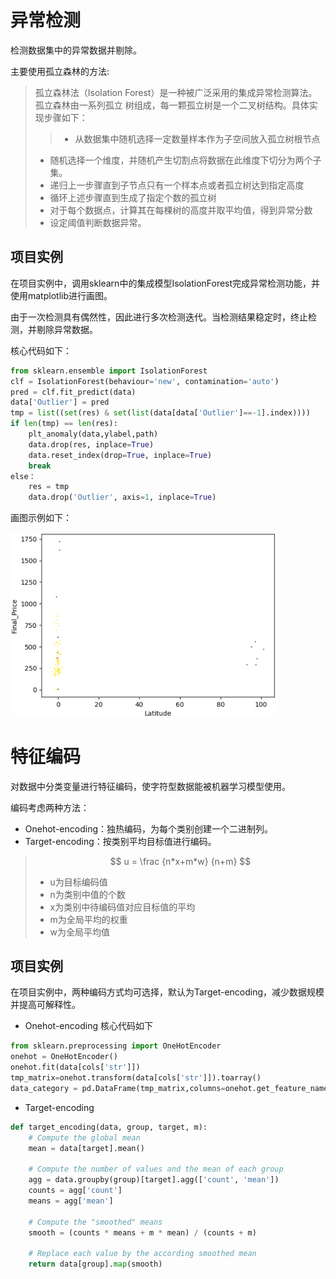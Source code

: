 

# 异常检测

检测数据集中的异常数据并剔除。

主要使用孤立森林的方法:

> 孤立森林法（Isolation Forest）是一种被广泛采用的集成异常检测算法。孤立森林由一系列孤立
树组成，每一颗孤立树是一个二叉树结构。具体实现步骤如下：
>>	-  从数据集中随机选择一定数量样本作为子空间放入孤立树根节点
>	-  随机选择一个维度，并随机产生切割点将数据在此维度下切分为两个子集。
>	-  递归上一步骤直到子节点只有一个样本点或者孤立树达到指定高度
>	-  循环上述步骤直到生成了指定个数的孤立树
>	-  对于每个数据点，计算其在每棵树的高度并取平均值，得到异常分数
>	-  设定阈值判断数据异常。

## 项目实例

在项目实例中，调用sklearn中的集成模型IsolationForest完成异常检测功能，并使用matplotlib进行画图。

由于一次检测具有偶然性，因此进行多次检测迭代。当检测结果稳定时，终止检测，并剔除异常数据。

核心代码如下：


```python
from sklearn.ensemble import IsolationForest
clf = IsolationForest(behaviour='new', contamination='auto')
pred = clf.fit_predict(data)
data['Outlier'] = pred
tmp = list((set(res) & set(list(data[data['Outlier']==-1].index))))
if len(tmp) == len(res):
    plt_anomaly(data,ylabel,path)
    data.drop(res, inplace=True)
    data.reset_index(drop=True, inplace=True)
    break
else：
	res = tmp
    data.drop('Outlier', axis=1, inplace=True)
```

画图示例如下：

<img src="latitude.png" alt="anomaly" style="zoom:50%;" div align=center/>



# 特征编码

对数据中分类变量进行特征编码，使字符型数据能被机器学习模型使用。

编码考虑两种方法：
* Onehot-encoding：独热编码，为每个类别创建一个二进制列。
* Target-encoding：按类别平均目标值进行编码。
>
>$$
> u = \frac {n*x+m*w} {n+m}
>$$
> - u为目标编码值
> - n为类别中值的个数 
> - x为类别中待编码值对应目标值的平均
> - m为全局平均的权重
> - w为全局平均值



## 项目实例

在项目实例中，两种编码方式均可选择，默认为Target-encoding，减少数据规模并提高可解释性。
- Onehot-encoding
核心代码如下
```python
from sklearn.preprocessing import OneHotEncoder
onehot = OneHotEncoder()
onehot.fit(data[cols['str']])
tmp_matrix=onehot.transform(data[cols['str']]).toarray()
data_category = pd.DataFrame(tmp_matrix,columns=onehot.get_feature_names())
```
- Target-encoding
```python
def target_encoding(data, group, target, m):
    # Compute the global mean
    mean = data[target].mean()

    # Compute the number of values and the mean of each group
    agg = data.groupby(group)[target].agg(['count', 'mean'])
    counts = agg['count']
    means = agg['mean']

    # Compute the "smoothed" means
    smooth = (counts * means + m * mean) / (counts + m)

    # Replace each value by the according smoothed mean
    return data[group].map(smooth)
```









